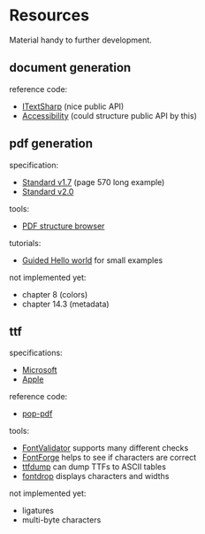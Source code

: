 # Resources

Material handy to further development.

## document generation

reference code:
- [ITextSharp](https://www.mikesdotnetting.com/article/80/create-pdfs-in-asp-net-getting-started-with-itextsharp) (nice public API)
- [Accessibility](https://accessible-pdf.info/en/basics/general/overview-of-the-pdf-tags/) (could structure public API by this)

## pdf generation

specification:
- [Standard v1.7](https://www.adobe.com/content/dam/acom/en/devnet/pdf/pdfs/PDF32000_2008.pdf) (page 570 long example)
- [Standard v2.0](https://gitlab.com/famoser/pdf-generator-research/-/blob/master/PDF%202020-2.pdf)
    
tools:
- [PDF structure browser](http://podofo.sourceforge.net/tools.html)

tutorials:
- [Guided Hello world](https://blog.idrsolutions.com/2013/01/understanding-the-pdf-file-format-overview/#helloworld) for small examples

not implemented yet:
- chapter 8 (colors)
- chapter 14.3 (metadata)

## ttf

specifications:
- [Microsoft](https://docs.microsoft.com/en-us/typography/opentype/spec/) 
- [Apple](https://developer.apple.com/fonts/TrueType-Reference-Manual/)

reference code:
- [pop-pdf](https://github.com/popphp/pop-pdf/tree/master/src/Build/Font)

tools:
- [FontValidator](https://github.com/HinTak/Font-Validator/) supports many different checks
- [FontForge](https://fontforge.org/en-US/) helps to see if characters are correct
- [ttfdump](http://manpages.ubuntu.com/manpages/trusty/man1/ttfdump.1.html) can dump TTFs to ASCII tables
- [fontdrop](https://fontdrop.info/) displays characters and widths

not implemented yet:
- ligatures
- multi-byte characters
